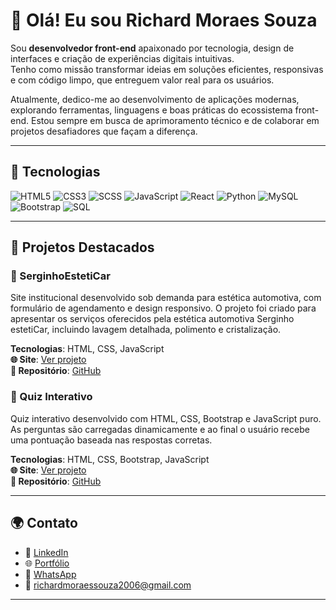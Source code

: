 # 👋 Olá! Eu sou Richard Moraes Souza

Sou **desenvolvedor front-end** apaixonado por tecnologia, design de interfaces e criação de experiências digitais intuitivas.  
Tenho como missão transformar ideias em soluções eficientes, responsivas e com código limpo, que entreguem valor real para os usuários.  

Atualmente, dedico-me ao desenvolvimento de aplicações modernas, explorando ferramentas, linguagens e boas práticas do ecossistema front-end. Estou sempre em busca de aprimoramento técnico e de colaborar em projetos desafiadores que façam a diferença.

---

## 🚀 Tecnologias

![HTML5](https://img.shields.io/badge/HTML5-E34F26?style=for-the-badge&logo=html5&logoColor=white)
![CSS3](https://img.shields.io/badge/CSS3-1572B6?style=for-the-badge&logo=css3&logoColor=white)
![SCSS](https://img.shields.io/badge/SCSS-CC6699?style=for-the-badge&logo=sass&logoColor=white)
![JavaScript](https://img.shields.io/badge/JavaScript-F7DF1E?style=for-the-badge&logo=javascript&logoColor=black)
![React](https://img.shields.io/badge/React-20232A?style=for-the-badge&logo=react&logoColor=61DAFB)
![Python](https://img.shields.io/badge/Python-3776AB?style=for-the-badge&logo=python&logoColor=white)
![MySQL](https://img.shields.io/badge/MySQL-4479A1?style=for-the-badge&logo=mysql&logoColor=white)
![Bootstrap](https://img.shields.io/badge/Bootstrap-7952B3?style=for-the-badge&logo=bootstrap&logoColor=white)
![SQL](https://img.shields.io/badge/SQL-003B57?style=for-the-badge&logoColor=white)

---

## 🎯 Projetos Destacados

### 🚗 SerginhoEstetiCar
Site institucional desenvolvido sob demanda para estética automotiva, com formulário de agendamento e design responsivo. O projeto foi criado para apresentar os serviços oferecidos pela estética automotiva Serginho estetiCar, incluindo lavagem detalhada, polimento e cristalização.

**Tecnologias**: HTML, CSS, JavaScript  
**🌐 Site**: [Ver projeto](https://serginhoesteticar.netlify.app/)  
**📁 Repositório**: [GitHub](https://github.com/richardmoraessouza/SerginhoestetiCar)

### 🧠 Quiz Interativo
Quiz interativo desenvolvido com HTML, CSS, Bootstrap e JavaScript puro. As perguntas são carregadas dinamicamente e ao final o usuário recebe uma pontuação baseada nas respostas corretas.

**Tecnologias**: HTML, CSS, Bootstrap, JavaScript  
**🌐 Site**: [Ver projeto](https://perguntas-front-end.netlify.app/)  
**📁 Repositório**: [GitHub](https://github.com/richardmoraessouza/quiz)

---

## 🌍 Contato

- 💼 [LinkedIn](https://www.linkedin.com/in/richard-moraes-souza-998539338/)
- 🌐 [Portfólio](https://richardmoraessouza.github.io/Portf-lio/)
- 📱 [WhatsApp](https://wa.me/5547999326217?text=Olá%20Richard%2C%20encontrei%20seu%20perfil%20no%20GitHub!)
- 📧 richardmoraessouza2006@gmail.com

---
